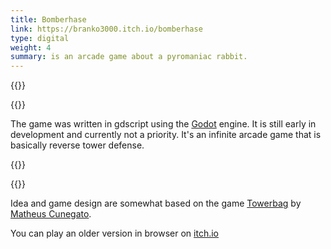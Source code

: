 ```yaml
---
title: Bomberhase
link: https://branko3000.itch.io/bomberhase
type: digital
weight: 4
summary: is an arcade game about a pyromaniac rabbit.
---
```

{{<img screenshot-2>}}

{{<img screenshot-1>}}

The game was written in gdscript using the [Godot](https://godotengine.org/) engine. It is still early in development and currently not a priority. It's an infinite arcade game that is basically reverse tower defense.

{{<gif player-animation>}}

{{<img player-sheet>}}

Idea and game design are somewhat based on the game [Towerbag](https://matheuscunegato.itch.io/towerbag) by [Matheus Cunegato](https://twitter.com/MatheusCunegato).

You can play an older version in browser on [itch.io](https://branko3000.itch.io/bomberhase)
